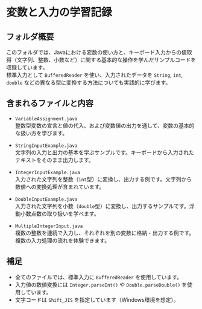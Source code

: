 # 変数と入力の学習記録

## フォルダ概要  

このフォルダでは、Javaにおける変数の使い方と、キーボード入力からの値取得（文字列、整数、小数など）に関する基本的な操作を学んだサンプルコードを収録しています。  
標準入力として `BufferedReader` を使い、入力されたデータを `String`, `int`, `double` などの異なる型に変換する方法についても実践的に学びます。

## 含まれるファイルと内容

- `VariableAssignment.java`  
  整数型変数の宣言と値の代入、および変数値の出力を通して、変数の基本的な扱い方を学びます。

- `StringInputExample.java`  
  文字列の入力と出力の基本を学ぶサンプルです。キーボードから入力されたテキストをそのまま出力します。

- `IntegerInputExample.java`  
  入力された文字列を整数（`int`型）に変換し、出力する例です。文字列から数値への変換処理が含まれています。

- `DoubleInputExample.java`  
  入力された文字列を小数（`double`型）に変換し、出力するサンプルです。浮動小数点数の取り扱いを学べます。

- `MultipleIntegerInput.java`  
  複数の整数を連続で入力し、それぞれを別の変数に格納・出力する例です。複数の入力処理の流れを体験できます。

## 補足

- 全てのファイルでは、標準入力に `BufferedReader` を使用しています。
- 入力値の数値変換には `Integer.parseInt()` や `Double.parseDouble()` を使用しています。
- 文字コードは `Shift_JIS` を指定しています（Windows環境を想定）。